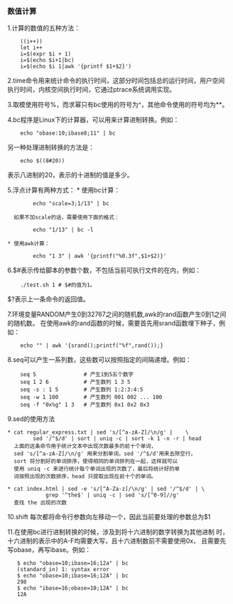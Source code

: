 ### 数值计算

1.计算的数值的五种方法：

```
	((i++))
	let i++
	i=$(expr $i + 1)
	i=$(echo $i+1|bc)
	i=$(echo $i 1|awk '{printf $1+$2}')
```

2.time命令用来统计命令的执行时间，这部分时间包括总的运行时间，用户空间
执行时间，内核空间执行时间，它通过ptrace系统调用实现。

3.取模使用符号%，而求幂只有bc使用的符号为^，其他命令使用的符号均为**。

4.bc程序是Linux下的计算器，可以用来计算进制转换。例如： 

```
	echo "obase:10;ibase8;11" | bc
```
  另一种处理进制转换的方法是：

```
	echo $((8#20))
```
  表示八进制的20，表示的十进制的值是多少。

5.浮点计算有两种方式：
	* 使用bc计算：

```
		echo "scale=3;1/13" | bc
```
	  如果不加scale的话，需要使用下面的格式：

```
		echo "1/13" | bc -l
```

	* 使用awk计算：

```
		echo "1 3" | awk '{printf("%0.3f",$1+$2)}'
```

6.$#表示传给脚本的参数个数，不包括当前可执行文件的在内，例如：

```
	./test.sh 1	# $#的值为1。

```
  $?表示上一条命令的返回值。

7.环境变量RANDOM产生0到32767之间的随机数,awk的rand函数产生0到1之间的随机数。
  在使用awk的rand函数的时候，需要首先用srand函数埋下种子，例如：

```
	echo "" | awk '{srand();printf("%f",rand());}
```

8.seq可以产生一系列数，这些数可以按照指定的间隔递增。例如：

```
	seq 5				# 产生1到5五个数字
	seq 1 2 6			# 产生数列 1 3 5
	seq -s : 1 5		# 产生数列 1:2:3:4:5
	seq -w 1 100		# 产生数列 001 002 ... 100
	seq -f "0x%g" 1 3	# 产生数列 0x1 0x2 0x3
```

9.sed的使用方法

	* cat regular_express.txt | sed 's/[^a-zA-Z]/\n/g' | 	\
			sed '/^$/d' | sort | uniq -c | sort -k 1 -n -r | head
	  上面的这条命令用于统计文本中出现次数最多的前十个单词，
	  sed 's/[^a-zA-Z]/\n/g' 用来分割单词，sed '/^$/d'用来去除空行，
	  sort 将分割好的单词排序，使得相同的单词排列在一起，这样就可以
      使用 uniq -c 来进行统计每个单词出现的次数了，最后将统计好的单
	  词按照出现的次数排序，head 只提取出现在前十个的单词。
	  
	* cat index.html | sed -e 's/[^A-Za-z]/\n/g' | sed '/^$/d' | \
				grep '^the$' | uniq -c | sed 's/[^0-9]//g'
	  查找 the 出现的次数

10.shift 每次都将命令行参数向左移动一个，因此当前要处理的参数总为$1

11.在使用bc进行进制转换的时候，涉及到将十六进制的数字转换为其他进制
   时，十六进制的表示中的A-F均需要大写，且十六进制数前不需要使用0x，
   且需要先写obase，再写ibase。例如：

```
   $ echo "obase=10;ibase=16;12a" | bc
   (standard_in) 1: syntax error
   $ echo "obase=10;ibase=16;12A" | bc
   298
   $ echo "ibase=16;obase=10;12A" | bc
   12A
```